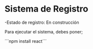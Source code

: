 <h1> Sistema de Registro</h1>

-Estado de registro: En construcción

Para ejecutar el sistema, debes poner;

´´´npm install react´´´
